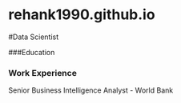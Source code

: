 # rehank1990.github.io

#Data Scientist 

###Education 


### Work Experience 
Senior Business Intelligence Analyst - World Bank 
